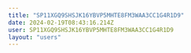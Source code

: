 ```yaml
---
title: "SP11XGQ9SHSJK16YBVP5MHTE8FM3WAA3CC1G4R1D9"
date: 2024-02-19T08:43:16.214Z
user: SP11XGQ9SHSJK16YBVP5MHTE8FM3WAA3CC1G4R1D9
layout: "users"
---
```

    